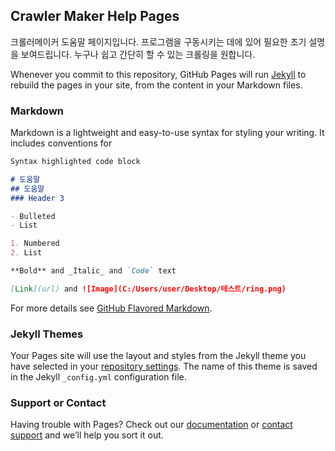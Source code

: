 ## Crawler Maker Help Pages

크롤러메이커 도움말 페이지입니다. 프로그램을 구동시키는 데에 있어 필요한 초기 설명을 보여드립니다. 누구나 쉽고 간단히 할 수 있는 크롤링을 원합니다.

Whenever you commit to this repository, GitHub Pages will run [Jekyll](https://jekyllrb.com/) to rebuild the pages in your site, from the content in your Markdown files.

### Markdown

Markdown is a lightweight and easy-to-use syntax for styling your writing. It includes conventions for

```markdown
Syntax highlighted code block

# 도움말
## 도움말
### Header 3

- Bulleted
- List

1. Numbered
2. List

**Bold** and _Italic_ and `Code` text

[Link](url) and ![Image](C:/Users/user/Desktop/테스트/ring.png)
```

For more details see [GitHub Flavored Markdown](https://guides.github.com/features/mastering-markdown/).

### Jekyll Themes

Your Pages site will use the layout and styles from the Jekyll theme you have selected in your [repository settings](https://github.com/myosotis79/website_help/settings/pages). The name of this theme is saved in the Jekyll `_config.yml` configuration file.

### Support or Contact

Having trouble with Pages? Check out our [documentation](https://docs.github.com/categories/github-pages-basics/) or [contact support](https://support.github.com/contact) and we’ll help you sort it out.

